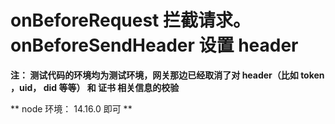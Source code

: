 # onBeforeRequest 拦截请求。 onBeforeSendHeader 设置 header

**注： 测试代码的环境均为测试环境，网关那边已经取消了对 header（比如 token ，uid， did 等等） 和 证书 相关信息的校验**

** node 环境： 14.16.0 即可 **